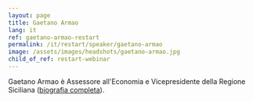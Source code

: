 ```yaml
---
layout: page
title: Gaetano Armao
lang: it
ref: gaetano-armao-restart
permalink: /it/restart/speaker/gaetano-armao
image: /assets/images/headshots/gaetano-armao.jpg
child_of_ref: restart-webinar
---
```


Gaetano Armao è Assessore all'Economia e Vicepresidente della Regione Siciliana ([biografia completa](http://www.armao.eu/biografia/)).
